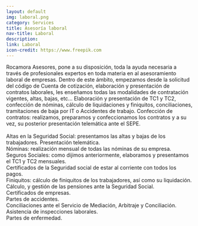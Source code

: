 ```yaml
---
layout: default
img: laboral.png
category: Services
title: Asesoría laboral
nav-title: Laboral
description:
link: Laboral
icon-credit: https://www.freepik.com
---
```

Rocamora Asesores, pone a su disposición, toda la ayuda necesaria a través de profesionales expertos en
toda materia en al asesoramiento laboral de empresas.
Dentro de este ámbito, empezamos desde la solicitud del código de Cuenta de cotización, elaboración y
presentación de contratos laborales, les enseñamos todas las modalidades de contratación vigentes, altas,
bajas, etc...
Elaboración y presentación de TC1 y TC2, confección de nóminas, cálculo de liquidaciones y finiquitos,
conciliaciones, tramitaciones de baja por IT o Accidentes de trabajo.
Confección de contratos: realizamos, preparamos y confeccionamos los contratos y a su vez, su posterior
presentación telemática ante el SEPE.<br>
<br>
Altas en la Seguridad Social: presentamos las altas y bajas de los trabajadores. Presentación
telemática.<i class="fa fa-check" aria-hidden="true"></i><br>
Nóminas: realización mensual de todas las nóminas de su empresa.<i class="fa fa-check" aria-hidden="true"></i><br>
Seguros Sociales: como dijimos anteriormente, elaboramos y presentamos el TC1 y TC2 mensuales.<i class="fa fa-check" aria-hidden="true"></i><br>
Certificados de la Seguridad social de estar al corriente con todos los pagos.<i class="fa fa-check" aria-hidden="true"></i><br>
Finiquitos: cálculo de finiquitos de los trabajadores, así como su liquidación.<i class="fa fa-check" aria-hidden="true"></i><br>
Cálculo, y gestión de las pensiones ante la Seguridad Social.<i class="fa fa-check" aria-hidden="true"></i><br>
Certificados de empresas.<i class="fa fa-check" aria-hidden="true"></i><br>
Partes de accidentes.<i class="fa fa-check" aria-hidden="true"></i><br>
Conciliaciones ante el Servicio de Mediación, Arbitraje y Conciliación.<i class="fa fa-check" aria-hidden="true"></i><br>
Asistencia de inspecciones laborales.<i class="fa fa-check" aria-hidden="true"></i><br>
Partes de enfermedad.<i class="fa fa-check" aria-hidden="true"></i>
